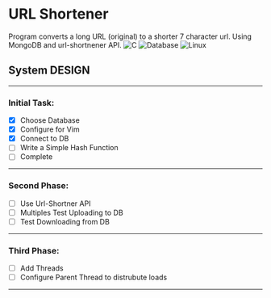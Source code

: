 # URL Shortener
Program converts a long URL (original) to a shorter 7 character url. Using MongoDB and url-shortnener API. ![C](https://img.shields.io/badge/-C-yellow) ![Database](https://img.shields.io/badge/-MongoDB-blue) ![Linux](https://img.shields.io/badge/Linux-Ubuntu-critical)
## System DESIGN
----
### Initial Task:
- [x] Choose Database
- [x] Configure for Vim
- [x] Connect to DB
- [ ] Write a Simple Hash Function
- [ ] Complete
----
### Second Phase:
- [ ] Use Url-Shortner API
- [ ] Multiples Test Uploading to DB 
- [ ] Test Downloading from DB
---
### Third Phase:
- [ ] Add Threads
- [ ] Configure Parent Thread to distrubute loads 
---
